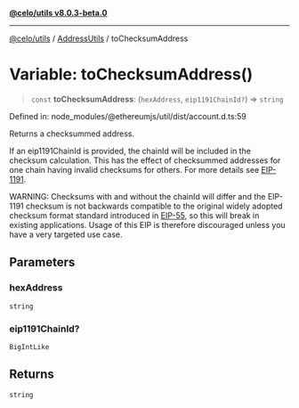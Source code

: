 [**@celo/utils v8.0.3-beta.0**](../../../../README.md)

***

[@celo/utils](../../../../README.md) / [AddressUtils](../README.md) / toChecksumAddress

# Variable: toChecksumAddress()

> `const` **toChecksumAddress**: (`hexAddress`, `eip1191ChainId?`) => `string`

Defined in: node\_modules/@ethereumjs/util/dist/account.d.ts:59

Returns a checksummed address.

If an eip1191ChainId is provided, the chainId will be included in the checksum calculation. This
has the effect of checksummed addresses for one chain having invalid checksums for others.
For more details see [EIP-1191](https://eips.ethereum.org/EIPS/eip-1191).

WARNING: Checksums with and without the chainId will differ and the EIP-1191 checksum is not
backwards compatible to the original widely adopted checksum format standard introduced in
[EIP-55](https://eips.ethereum.org/EIPS/eip-55), so this will break in existing applications.
Usage of this EIP is therefore discouraged unless you have a very targeted use case.

## Parameters

### hexAddress

`string`

### eip1191ChainId?

`BigIntLike`

## Returns

`string`
